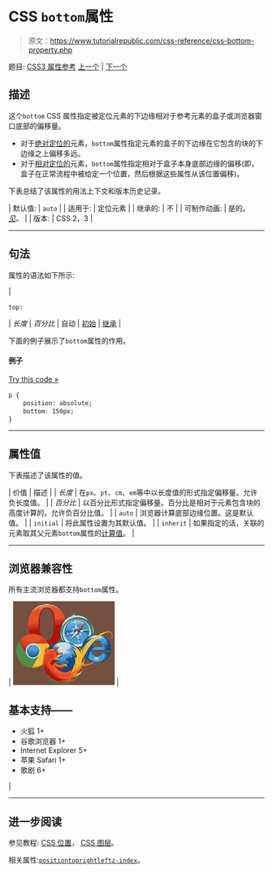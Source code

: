 # CSS `bottom`属性

> 原文：<https://www.tutorialrepublic.com/css-reference/css-bottom-property.php>

题目: [CSS3 属性参考](css3-properties.php) [上一个](css-border-width-property.php) | [下一个](css3-box-shadow-property.php)

## 描述

这个`bottom` CSS 属性指定被定位元素的下边缘相对于参考元素的盒子或浏览器窗口底部的偏移量。

*   对于[绝对定位的](../css-tutorial/css-position.php#absolute-positioning)元素，`bottom`属性指定元素的盒子的下边缘在它包含的块的下边缘之上偏移多远。
*   对于[相对定位的](../css-tutorial/css-position.php#relative-positioning)元素，`bottom`属性指定相对于盒子本身底部边缘的偏移(即，盒子在正常流程中被给定一个位置，然后根据这些属性从该位置偏移)。

下表总结了该属性的用法上下文和版本历史记录。

| 默认值: | `auto` |
| 适用于: | 定位元素 |
| 继承的: | 不 |
| 可制作动画: | 是的。 [*见*](css-animatable-properties.php)*。* |
| 版本: | CSS 2，3 |

* * *

## 句法

属性的语法如下所示:

| 

```
top: 
```

 | *长度* &#124; *百分比* &#124; 自动 &#124; [初始](../definitions.php#initial) &#124; [继承](../definitions.php#inherit) |

下面的例子展示了`bottom`属性的作用。

#### 例子

[Try this code »](../codelab.php?topic=css&file=bottom-property "Try this code using online Editor")

```
p {
    position: absolute;
    bottom: 150px;
}
```

* * *

## 属性值

下表描述了该属性的值。

| 价值 | 描述 |
| *长度* | 在`px`、`pt`、`cm`、`em`等中以长度值的形式指定偏移量。允许负长度值。 |
| *百分比* | 以百分比形式指定偏移量。百分比是相对于元素包含块的高度计算的。允许负百分比值。 |
| `auto` | 浏览器计算底部边缘位置。这是默认值。 |
| `initial` | 将此属性设置为其默认值。 |
| `inherit` | 如果指定的话，关联的元素取其父元素`bottom`属性的[计算值](../definitions.php#computed-value)。 |

* * *

## 浏览器兼容性

所有主流浏览器都支持`bottom`属性。

| ![Browsers Icon](img/e9331123c77668c1832e541c2fca1002.png) | 

## 基本支持——

*   火狐 1+
*   谷歌浏览器 1+
*   Internet Explorer 5+
*   苹果 Safari 1+
*   歌剧 6+

 |

* * *

## 进一步阅读

参见教程: [CSS 位置](../css-tutorial/css-position.php)， [CSS 图层](../css-tutorial/css-layers.php)。

相关属性:[`position`](css-position-property.php)[`top`](css-top-property.php)[`right`](css-right-property.php)[`left`](css-left-property.php)[`z-index`](css-z-index-property.php)。